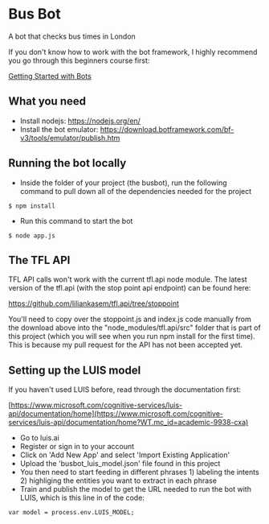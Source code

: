 # Bus Bot
A bot that checks bus times in London

If you don't know how to work with the bot framework, I highly recommend you go through this beginners course first: 

[Getting Started with Bots](https://docs.microsoft.com/en-us/learn/modules/design-bot-conversation-flow/&WT.mc_id=academic-github-cxa)

## What you need

* Install nodejs: https://nodejs.org/en/
* Install the bot emulator: https://download.botframework.com/bf-v3/tools/emulator/publish.htm

## Running the bot locally

* Inside the folder of your project (the busbot), run the following command to pull down all of the dependencies needed for the project
```
$ npm install
```
* Run this command to start the bot
```
$ node app.js
```
## The TFL API

TFL API calls won't work with the current tfl.api node module. The latest version of the tfl.api (with the stop point api endpoint) can be found here:

https://github.com/liliankasem/tfl.api/tree/stoppoint

You'll need to copy over the stoppoint.js and index.js code manually from the download above into the "node_modules/tfl.api/src" folder that is part of this project (which you will see when you run npm install for the first time). This is because my pull request for the API has not been accepted yet.

## Setting up the LUIS model

If you haven't used LUIS before, read through the documentation first: 

[https://www.microsoft.com/cognitive-services/luis-api/documentation/home](https://www.microsoft.com/cognitive-services/luis-api/documentation/home?WT.mc_id=academic-9938-cxa)

* Go to luis.ai
* Register or sign in to your account
* Click on 'Add New App' and select 'Import Existing Application'
* Upload the 'busbot_luis_model.json' file found in this project
* You then need to start feeding in different phrases 1) labeling the intents 2) highliging the entities you want to extract in each phrase
* Train and publish the model to get the URL needed to run the bot with LUIS, which is this line in of the code:
```
var model = process.env.LUIS_MODEL;
```
